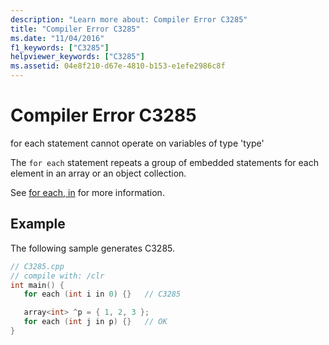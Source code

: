 ```yaml
---
description: "Learn more about: Compiler Error C3285"
title: "Compiler Error C3285"
ms.date: "11/04/2016"
f1_keywords: ["C3285"]
helpviewer_keywords: ["C3285"]
ms.assetid: 04e8f210-d67e-4810-b153-e1efe2986c8f
---
```

# Compiler Error C3285

for each statement cannot operate on variables of type 'type'

The `for each` statement repeats a group of embedded statements for each element in an array or an object collection.

See [for each, in](../../dotnet/for-each-in.md) for more information.

## Example

The following sample generates C3285.

```cpp
// C3285.cpp
// compile with: /clr
int main() {
   for each (int i in 0) {}   // C3285

   array<int> ^p = { 1, 2, 3 };
   for each (int j in p) {}   // OK
}
```
